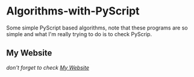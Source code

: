 # Algorithms-with-PyScript
Some simple PyScript based algorithms, note that these programs are so simple and what I'm really trying to do is to check PyScrip.

## My Website

*don't forget to check [My Website](https://mortezashoeibi.github.io)*

